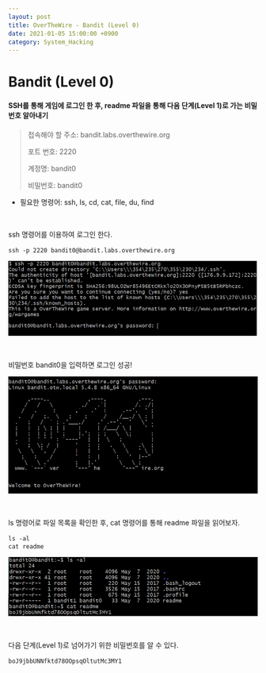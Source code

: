 ```yaml
---
layout: post
title: OverTheWire - Bandit (Level 0)
date: 2021-01-05 15:00:00 +0900
category: System_Hacking
---
```



# Bandit (Level 0)

#### SSH를 통해 게임에 로그인 한 후, readme 파일을 통해 다음 단계(Level 1)로 가는 비밀번호 알아내기


> 접속해야 할 주소:  bandit.labs.overthewire.org
>
> 포트 번호: 2220
>
> 계정명: bandit0
>
> 비밀번호: bandit0

- 필요한 명령어: ssh, ls, cd, cat, file, du, find

<br/>

ssh 명령어를 이용하여 로그인 한다.

```shell
ssh -p 2220 bandit0@bandit.labs.overthewire.org
```

![bandit0_1](/public/img/bandit0_1.PNG)

<br/>

비밀번호 bandit0을 입력하면 로그인 성공!

![bandit0_2](/public/img/bandit0_2.PNG)

<br/>

ls 명령어로 파일 목록을 확인한 후, cat 명령어를 통해 readme 파일을 읽어보자.

```shell
ls -al
cat readme
```

![bandit0_3](/public/img/bandit0_3.PNG)

<br/>

다음 단계(Level 1)로 넘어가기 위한 비밀번호를 알 수 있다.

```shell
boJ9jbbUNNfktd78OOpsqOltutMc3MY1
```

